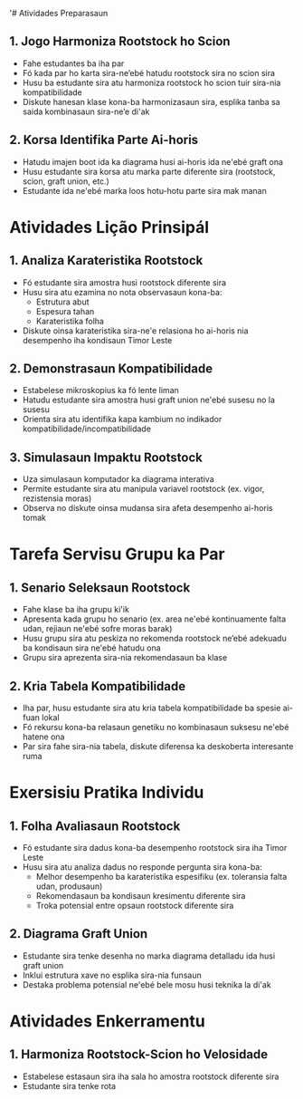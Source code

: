 '# Atividades Preparasaun

## 1. Jogo Harmoniza Rootstock ho Scion
- Fahe estudantes ba iha par
- Fó kada par ho karta sira-ne’ebé hatudu rootstock sira no scion sira
- Husu ba estudante sira atu harmoniza rootstock ho scion tuir sira-nia kompatibilidade
- Diskute hanesan klase kona-ba harmonizasaun sira, esplika tanba sa saida kombinasaun sira-ne’e di'ak

## 2. Korsa Identifika Parte Ai-horis
- Hatudu imajen boot ida ka diagrama husi ai-horis ida ne'ebé graft ona
- Husu estudante sira korsa atu marka parte diferente sira (rootstock, scion, graft union, etc.)
- Estudante ida ne'ebé marka loos hotu-hotu parte sira mak manan

# Atividades Lição Prinsipál

## 1. Analiza Karateristika Rootstock
- Fó estudante sira amostra husi rootstock diferente sira
- Husu sira atu ezamina no nota observasaun kona-ba:
  * Estrutura abut
  * Espesura tahan
  * Karateristika folha
- Diskute oinsa karateristika sira-ne'e relasiona ho ai-horis nia desempenho iha kondisaun Timor Leste

## 2. Demonstrasaun Kompatibilidade
- Estabelese mikroskopius ka fó lente liman
- Hatudu estudante sira amostra husi graft union ne'ebé susesu no la susesu
- Orienta sira atu identifika kapa kambium no indikador kompatibilidade/incompatibilidade

## 3. Simulasaun Impaktu Rootstock
- Uza simulasaun komputador ka diagrama interativa
- Permite estudante sira atu manipula variavel rootstock (ex. vigor, rezistensia moras)
- Observa no diskute oinsa mudansa sira afeta desempenho ai-horis tomak

# Tarefa Servisu Grupu ka Par

## 1. Senario Seleksaun Rootstock
- Fahe klase ba iha grupu ki'ik
- Apresenta kada grupu ho senario (ex. area ne'ebé kontinuamente falta udan, rejiaun ne'ebé sofre moras barak)
- Husu grupu sira atu peskiza no rekomenda rootstock ne’ebé adekuadu ba kondisaun sira ne'ebé hatudu ona
- Grupu sira aprezenta sira-nia rekomendasaun ba klase

## 2. Kria Tabela Kompatibilidade
- Iha par, husu estudante sira atu kria tabela kompatibilidade ba spesie ai-fuan lokal
- Fó rekursu kona-ba relasaun genetiku no kombinasaun suksesu ne'ebé hatene ona
- Par sira fahe sira-nia tabela, diskute diferensa ka deskoberta interesante ruma

# Exersisiu Pratika Individu

## 1. Folha Avaliasaun Rootstock
- Fó estudante sira dadus kona-ba desempenho rootstock sira iha Timor Leste
- Husu sira atu analiza dadus no responde pergunta sira kona-ba:
  * Melhor desempenho ba karateristika espesifiku (ex. toleransia falta udan, produsaun)
  * Rekomendasaun ba kondisaun kresimentu diferente sira
  * Troka potensial entre opsaun rootstock diferente sira

## 2. Diagrama Graft Union
- Estudante sira tenke desenha no marka diagrama detalladu ida husi graft union
- Inklui estrutura xave no esplika sira-nia funsaun
- Destaka problema potensial ne'ebé bele mosu husi teknika la di'ak

# Atividades Enkerramentu

## 1. Harmoniza Rootstock-Scion ho Velosidade
- Estabelese estasaun sira iha sala ho amostra rootstock diferente sira
- Estudante sira tenke rota